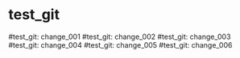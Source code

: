 # test_git
#test_git: change_001 
#test_git: change_002
#test_git: change_003
#test_git: change_004
#test_git: change_005
#test_git: change_006